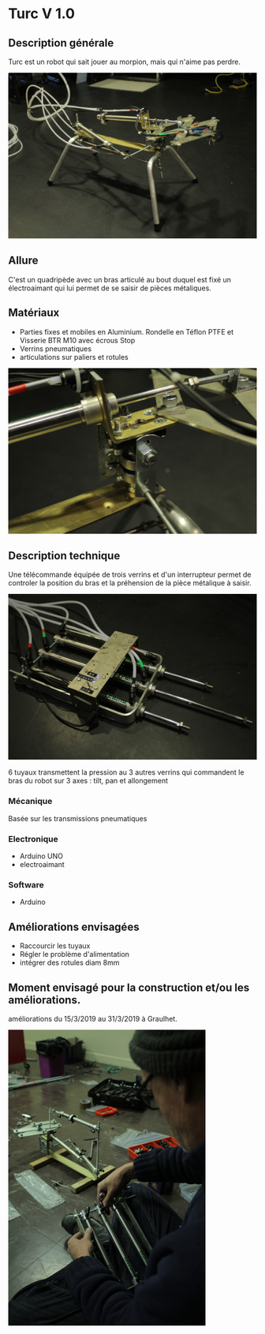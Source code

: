 # Turc V 1.0

## Description générale

Turc est un robot qui sait jouer au morpion, mais qui n'aime pas perdre.

![Turc-Vue d'ensemble](../../ressources/turc5.JPG)

## Allure

C'est un quadripède avec un bras articulé au bout duquel est fixé un électroaimant qui lui permet de se saisir de pièces métaliques.

## Matériaux 

- Parties fixes et mobiles en Aluminium. Rondelle en Téflon PTFE et Visserie BTR M10 avec écrous Stop
- Verrins pneumatiques
- articulations sur paliers et rotules

![Turc-Détail des articulations](../../ressources/turc4.JPG)

## Description technique

Une télécommande équipée de trois verrins et d'un interrupteur permet de controler la position du bras et la préhension de la pièce métalique à saisir.

![Turc-La télécommande](../../ressources/turc3.JPG)

6 tuyaux transmettent la pression au 3 autres verrins qui commandent le bras du robot sur 3 axes : tilt, pan et allongement 

### Mécanique

Basée sur les transmissions pneumatiques

### Electronique

- Arduino UNO
- electroaimant

### Software

- Arduino

## Améliorations envisagées

- Raccourcir les tuyaux
- Régler le problème d'alimentation
- intégrer des rotules diam 8mm

## Moment envisagé pour la construction et/ou les améliorations.

améliorations du 15/3/2019 au 31/3/2019 à Graulhet.

![Turc-La télécommande](../../ressources/turc2.JPG)
